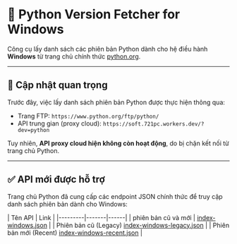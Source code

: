 # 🐍 Python Version Fetcher for Windows

Công cụ lấy danh sách các phiên bản Python dành cho hệ điều hành **Windows** từ trang chủ chính thức [python.org](https://www.python.org).

---

## 🔔 Cập nhật quan trọng

Trước đây, việc lấy danh sách phiên bản Python được thực hiện thông qua:

- Trang FTP: `https://www.python.org/ftp/python/`
- API trung gian (proxy cloud): `https://soft.721pc.workers.dev/?dev=python`

Tuy nhiên, **API proxy cloud hiện không còn hoạt động**, do bị chặn kết nối từ trang chủ Python.

---

## ✅ API mới được hỗ trợ

Trang chủ Python đã cung cấp các endpoint JSON chính thức để truy cập danh sách phiên bản dành cho Windows:

| Tên API | Link |
|---------|-------|------|
| phiên bản cũ và mới | [index-windows.json](https://www.python.org/ftp/python/index-windows.json) |
| Phiên bản cũ (Legacy) [index-windows-legacy.json](https://www.python.org/ftp/python/index-windows-legacy.json) |
| Phiên bản mới (Recent) [index-windows-recent.json](https://www.python.org/ftp/python/index-windows-recent.json) |


